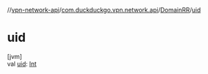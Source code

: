 //[vpn-network-api](../../../index.md)/[com.duckduckgo.vpn.network.api](../index.md)/[DomainRR](index.md)/[uid](uid.md)

# uid

[jvm]\
val [uid](uid.md): [Int](https://kotlinlang.org/api/latest/jvm/stdlib/kotlin/-int/index.html)
